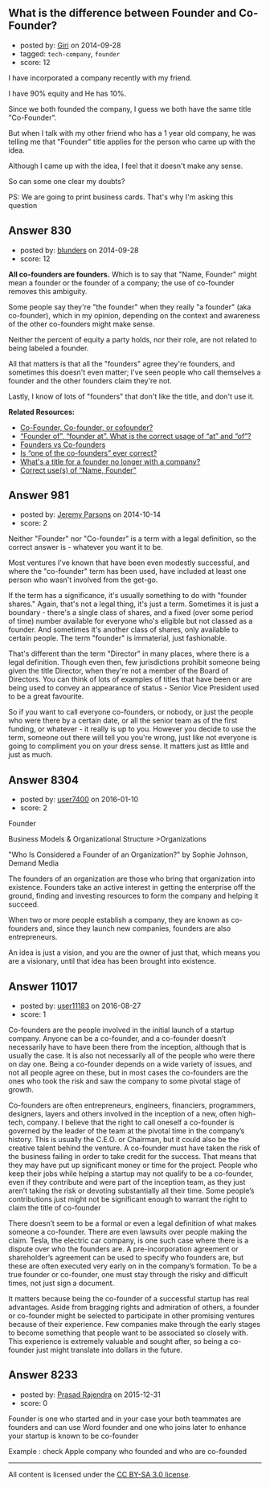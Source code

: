 ## What is the difference between Founder and Co-Founder?

- posted by: [Giri](https://stackexchange.com/users/381412/giri) on 2014-09-28
- tagged: `tech-company`, `founder`
- score: 12

I have incorporated a company recently with my friend.

I have 90% equity and He has 10%.

Since we both founded the company, I guess we both have the same title "Co-Founder".

But when I talk with my other friend who has a 1 year old company, he was telling me that "Founder" title applies for the person who came up with the idea.

Although I came up with the idea, I feel that it doesn't make any sense.

So can some one clear my doubts?

PS: We are going to print business cards. That's why I'm asking this question


## Answer 830

- posted by: [blunders](https://stackexchange.com/users/216182/blunders) on 2014-09-28
- score: 12

<p><strong>All co-founders are founders.</strong> Which is to say that "Name, Founder" might mean a founder or the founder of a company; the use of co-founder removes this ambiguity. </p>

<p>Some people say they're "the founder" when they really "a founder" (aka co-founder), which in my opinion, depending on the context and awareness of the other co-founders might make sense.</p>

<p>Neither the percent of equity a party holds, nor their role, are not related to being labeled a founder. </p>

<p>All that matters is that all the "founders" agree they're founders, and sometimes this doesn't even matter; I've seen people who call themselves a founder and the other founders claim they're not.</p>

<p>Lastly, I know of lots of "founders" that don't like the title, and don't use it.</p>

<p><strong>Related Resources:</strong></p>

<ul>
<li><a href="https://english.stackexchange.com/questions/62117/co-founder-co-founder-or-cofounder">Co-Founder, Co-founder, or cofounder?</a></li>
<li><a href="https://english.stackexchange.com/questions/51543/director-at-founder-of-what-is-the-correct-usage-of-at-and-of?rq=1">“Founder of”, “founder at”. What is the correct usage of “at” and “of”?</a></li>
<li><a href="https://english.stackexchange.com/questions/158513/founders-vs-co-founders?rq=1">Founders vs Co-founders</a></li>
<li><a href="https://english.stackexchange.com/questions/27839/is-one-of-the-co-founders-ever-correct?rq=1">Is “one of the co-founders” ever correct?</a></li>
<li><a href="https://english.stackexchange.com/questions/77214/whats-a-title-for-a-founder-no-longer-with-a-company">What's a title for a founder no longer with a company?</a></li>
<li><a href="https://english.stackexchange.com/questions/198771/correct-uses-of-name-founder">Correct use(s) of “Name, Founder”</a></li>
</ul>



## Answer 981

- posted by: [Jeremy Parsons](https://stackexchange.com/users/497810/jeremy-parsons) on 2014-10-14
- score: 2

Neither "Founder" nor "Co-founder" is a term with a legal definition, so the correct answer is - whatever you want it to be.

Most ventures I've known that have been even modestly successful, and where the "co-founder" term has been used, have included at least one person who wasn't involved from the get-go.

If the term has a significance, it's usually something to do with "founder shares." Again, that's not a legal thing, it's just a term. Sometimes it is just a boundary - there's a single class of shares, and a fixed (over some period of time) number available for everyone who's eligible but not classed as a founder. And sometimes it's another class of shares, only available to certain people. The term "founder" is immaterial, just fashionable.

That's different than the term "Director" in many places, where there is a legal definition. Though even then, few jurisdictions prohibit someone being given the title Director, when they're not a member of the Board of Directors. You can think of lots of examples of titles that have been or are being used to convey an appearance of status - Senior Vice President used to be a great favourite.

So if you want to call everyone co-founders, or nobody, or just the people who were there by a certain date, or all the senior team as of the first funding, or whatever - it really is up to you. However you decide to use the term, someone out there will tell you you're wrong, just like not everyone is going to compliment you on your dress sense. It matters just as little and just as much.


## Answer 8304

- posted by: [user7400](https://stackexchange.com/users/7606746/user7400) on 2016-01-10
- score: 2

Founder

Business Models & Organizational Structure >Organizations

"Who Is Considered a Founder of an Organization?" by Sophie Johnson, Demand Media

The founders of an organization are those who bring that organization into existence. Founders take an active interest in getting the enterprise off the ground, finding and investing resources to form the company and helping it succeed. 

When two or more people establish a company, they are known as co-founders and, since they launch new companies, founders are also entrepreneurs.

An idea is just a vision, and you are the owner of just that, which means you are a visionary, until that idea has been brought into existence.


## Answer 11017

- posted by: [user11183](https://stackexchange.com/users/9088669/user11183) on 2016-08-27
- score: 1

Co-founders are the people involved in the initial launch of a startup company. Anyone can be a co-founder, and a co-founder doesn’t necessarily have to have been there from the inception, although that is usually the case.  It is also not necessarily all of the people who were there on day one.  Being a co-founder depends on a wide variety of issues, and not all people agree on these, but in most cases the co-founders are the ones who took the risk and saw the company to some pivotal stage of growth. 

Co-founders are often entrepreneurs, engineers, financiers, programmers, designers, layers and others involved in the inception of a new, often high-tech, company.  I believe that the right to call oneself a co-founder is governed by the leader of the team at the pivotal time in the company’s history.  This is usually the C.E.O. or Chairman, but it could also be the creative talent behind the venture.  A co-founder must have taken the risk of the business failing in order to take credit for the success.  That means that they may have put up significant money or time for the project.  People who keep their jobs while helping a startup may not qualify to be a co-founder, even if they contribute and were part of the inception team, as they just aren’t taking the risk or devoting substantially all their time.  Some people’s contributions just might not be significant enough to warrant the right to claim the title of co-founder

There doesn’t seem to be a formal or even a legal definition of what makes someone a co-founder. There are even lawsuits over people making the claim. Tesla, the electric car company, is one such case where there is a dispute over who the founders are.  A pre-incorporation agreement or shareholder’s agreement can be used to specify who founders are, but these are often executed very early on in the company’s formation.  To be a true founder or co-founder, one must stay through the risky and difficult times, not just sign a document.

It matters because being the co-founder of a successful startup has real advantages. Aside from bragging rights and admiration of others, a founder or co-founder might be selected to participate in other promising ventures because of their experience.  Few companies make through the early stages to become something that people want to be associated so closely with.  This experience is extremely valuable and sought after, so being a co-founder just might translate into dollars in the future.



## Answer 8233

- posted by: [Prasad Rajendra](https://stackexchange.com/users/7551536/prasad-rajendra) on 2015-12-31
- score: 0

Founder is one who started and in your case your both teammates are founders and can use Word founder and one who joins later to enhance your startup is known to be co-founder 

Example : check Apple company who founded and who are co-founded



---

All content is licensed under the [CC BY-SA 3.0 license](https://creativecommons.org/licenses/by-sa/3.0/).
